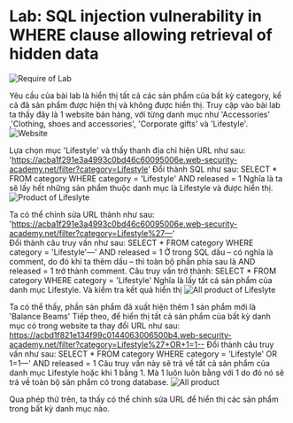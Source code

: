 # Lab: SQL injection vulnerability in WHERE clause allowing retrieval of hidden data
![Require of Lab](G:\Pictures\SQL\Picture1.png)

Yêu cầu của bài lab là hiển thị tất cả các sản phẩm của bất kỳ category, kể cả đã sản phẩm được hiện thị và không được hiển thị.
Truy cập vào bài lab ta thấy đây là 1 website bán hàng, với từng danh mục như 'Accessories' ,'Clothing, shoes and accessories', 'Corporate gifts' và 'Lifestyle'.
![Website](G:\Pictures\SQL\Picture2.png)

Lựa chọn mục 'Lifestyle' và thấy thanh địa chỉ hiện URL như sau:
    'https://acba1f291e3a4993c0bd46c60095006e.web-security-academy.net/filter?category=Lifestyle'
Đổi thành SQL như sau: 
    SELECT * FROM category WHERE category = 'Lifestyle' AND released = 1 
Nghĩa là ta sẽ lấy hết những sản phẩm thuộc danh mục là Lifestyle và được hiển thị.
![Product of Lifeslyte](G:\Pictures\SQL\Picture3.png)

Ta có thể chỉnh sửa URL thành như sau:
    'https://acba1f291e3a4993c0bd46c60095006e.web-security-academy.net/filter?category=Lifestyle%27—'   
Đổi thành câu truy vấn như sau: 
    SELECT * FROM category WHERE category = 'Lifestyle'—' AND released = 1
Ở trong SQL dấu – có nghĩa là comment, do đó khi ta thêm dấu – thì toàn bộ phần phía sau là AND released = 1 trở thành comment. 
Câu truy vấn trở thành: 
    SELECT * FROM category WHERE category = 'Lifestyle'
Nghĩa là lấy tất cả sản phẩm của danh mục Lifestyle.
Và kiểm tra kết quả hiển thị
![All product of Lifeslyte](G:\Pictures\SQL\Picture4.png)

Ta có thể thấy, phần sản phẩm đã xuất hiện thêm 1 sản phẩm mới là 'Balance Beams'
Tiếp theo, để hiển thị tất cả sản phẩm của bất kỳ danh mục có trong website ta thay đổi URL như sau:
    https://acbd1f821e134f99c0144063006500b4.web-security-academy.net/filter?category=Lifestyle%27+OR+1=1--
Đổi thành câu truy vấn như sau:
    SELECT * FROM category WHERE category = 'Lifestyle' OR 1=1—' AND released = 1
Câu truy vấn này sẽ trả về tất cả sản phẩm của danh mục Lifestyle hoặc khi 1 bằng 1. Mà 1 luôn luôn bằng với 1 do đó nó sẽ trả về toàn bộ sản phẩm có trong database.
![All product](G:\Pictures\SQL\Picture5.png)

Qua phép thử trên, ta thấy có thể chỉnh sửa URL để hiển thị các sản phẩm trong bất kỳ danh mục nào.

